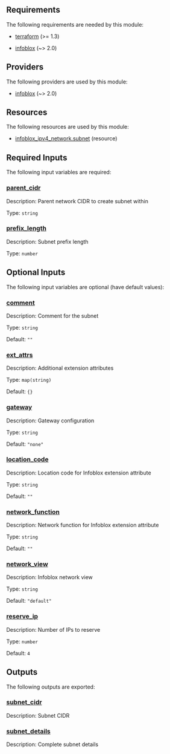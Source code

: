 <!-- BEGIN_TF_DOCS -->
## Requirements

The following requirements are needed by this module:

- <a name="requirement_terraform"></a> [terraform](#requirement\_terraform) (>= 1.3)

- <a name="requirement_infoblox"></a> [infoblox](#requirement\_infoblox) (~> 2.0)

## Providers

The following providers are used by this module:

- <a name="provider_infoblox"></a> [infoblox](#provider\_infoblox) (~> 2.0)

## Resources

The following resources are used by this module:

- [infoblox_ipv4_network.subnet](https://registry.terraform.io/providers/infobloxopen/infoblox/latest/docs/resources/ipv4_network) (resource)

## Required Inputs

The following input variables are required:

### <a name="input_parent_cidr"></a> [parent\_cidr](#input\_parent\_cidr)

Description: Parent network CIDR to create subnet within

Type: `string`

### <a name="input_prefix_length"></a> [prefix\_length](#input\_prefix\_length)

Description: Subnet prefix length

Type: `number`

## Optional Inputs

The following input variables are optional (have default values):

### <a name="input_comment"></a> [comment](#input\_comment)

Description: Comment for the subnet

Type: `string`

Default: `""`

### <a name="input_ext_attrs"></a> [ext\_attrs](#input\_ext\_attrs)

Description: Additional extension attributes

Type: `map(string)`

Default: `{}`

### <a name="input_gateway"></a> [gateway](#input\_gateway)

Description: Gateway configuration

Type: `string`

Default: `"none"`

### <a name="input_location_code"></a> [location\_code](#input\_location\_code)

Description: Location code for Infoblox extension attribute

Type: `string`

Default: `""`

### <a name="input_network_function"></a> [network\_function](#input\_network\_function)

Description: Network function for Infoblox extension attribute

Type: `string`

Default: `""`

### <a name="input_network_view"></a> [network\_view](#input\_network\_view)

Description: Infoblox network view

Type: `string`

Default: `"default"`

### <a name="input_reserve_ip"></a> [reserve\_ip](#input\_reserve\_ip)

Description: Number of IPs to reserve

Type: `number`

Default: `4`

## Outputs

The following outputs are exported:

### <a name="output_subnet_cidr"></a> [subnet\_cidr](#output\_subnet\_cidr)

Description: Subnet CIDR

### <a name="output_subnet_details"></a> [subnet\_details](#output\_subnet\_details)

Description: Complete subnet details
<!-- END_TF_DOCS -->